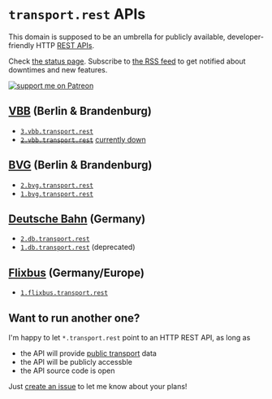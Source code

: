 # `transport.rest` APIs

This domain is supposed to be an umbrella for publicly available, developer-friendly HTTP [REST APIs](https://en.wikipedia.org/wiki/Representational_state_transfer).

Check [the status page](https://status.transport.rest). Subscribe to [the RSS feed](feed.xml) to get notified about downtimes and new features.

[![support me on Patreon](https://img.shields.io/badge/support%20me-on%20patreon-fa7664.svg)](https://patreon.com/derhuerst)

## [VBB](https://en.wikipedia.org/wiki/Verkehrsverbund_Berlin-Brandenburg) (Berlin & Brandenburg)

- [`3.vbb.transport.rest`](https://3.vbb.transport.rest/)
- ~~[`2.vbb.transport.rest`](https://github.com/derhuerst/vbb-rest/blob/2/docs/index.md)~~ <ins>currently down</ins>

## [BVG](https://en.wikipedia.org/wiki/Berliner_Verkehrsbetriebe) (Berlin & Brandenburg)

- [`2.bvg.transport.rest`](https://2.bvg.transport.rest/)
- [`1.bvg.transport.rest`](https://github.com/derhuerst/bvg-rest/blob/1/docs/index.md)

## [Deutsche Bahn](https://en.wikipedia.org/wiki/Deutsche_Bahn) (Germany)

- [`2.db.transport.rest`](https://github.com/derhuerst/db-rest/blob/2/docs/index.md)
- [`1.db.transport.rest`](https://github.com/derhuerst/db-rest/blob/1/docs/index.md) (deprecated)

## [Flixbus](https://en.wikipedia.org/wiki/Flixbus) (Germany/Europe)

- [`1.flixbus.transport.rest`](https://github.com/juliuste/meinfernbus-rest/blob/v1/readme.md)

## Want to run another one?

I'm happy to let `*.transport.rest` point to an HTTP REST API, as long as

- the API will provide [public transport](https://en.wikipedia.org/wiki/Public_transport) data
- the API will be publicly accessble
- the API source code is open

Just [create an issue](https://github.com/derhuerst/transport.rest/issues/new) to let me know about your plans!
